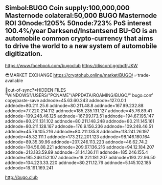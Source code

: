 
Simbol:BUGO
Coin supply:100,000,000
Masternode colateral:50,000 BUGO
Masternode ROI 30node:1205%  50node:723%
PoS interest 100.4%/year
Darksend/Instantsend
BU-GO is an automobile common crypto-currency that aims to drive the world to a new system of automobile digitization.
---------------------------------------------------------------------------------------------------------------------
https://www.facebook.com/bugoclub
https://discord.gg/qdfjUKW



😎MARKET EXCHANGE
https://cryptohub.online/market/BUGO/
✅trade-available

🤬out-of-sync?*HIDDEN FILES "WINDOWS?/USERS/"PCNAME"/APPDATA/ROAMING/BUGO/"  bugo.conf 
copy/paste-save
addnode=45.63.60.243
addnode=127.0.0.1
addnode=80.211.25.6
addnode=80.211.48.8
addnode=167.99.232.88
addnode=77.220.214.112
addnode=185.235.131.127
addnode=45.76.89.41
addnode=109.248.46.125
addnode=167.99.173.51
addnode=194.67.195.147
addnode=80.211.131.102
addnode=80.211.148.248
addnode=80.211.145.161
addnode=80.211.128.167
addnode=176.9.156.236
addnode=109.248.46.51
addnode=45.76.105.216
addnode=80.211.135.8
addnode=118.241.26.197
addnode=45.32.111.1
addnode=173.212.201.123
addnode=98.146.180.164
addnode=89.35.39.96
addnode=207.246.113.223
addnode=46.62.74.2
addnode=104.56.88.221
addnode=209.97.136.216
addnode=94.12.184.207
addnode=213.183.59.89
addnode=31.14.136.111
addnode=185.246.155.4
addnode=185.246.152.107
addnode=18.221.181.207
addnode=193.22.96.50
addnode=104.223.33.220
addnode=80.211.12.76
addnode=5.145.102.185
addnode=18.191.169.241

http://bugo.club
